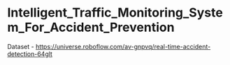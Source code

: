 # Intelligent_Traffic_Monitoring_System_For_Accident_Prevention

Dataset - https://universe.roboflow.com/av-gnpvq/real-time-accident-detection-64glt
